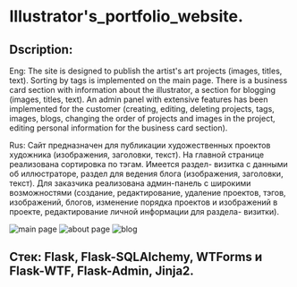 # Illustrator's_portfolio_website.

## Dscription:
Eng:
The site is designed to publish the artist's art projects (images, titles, text). Sorting by tags is implemented on the main page. There is a business card section with information about the illustrator, a section for blogging (images, titles, text). An admin panel with extensive features has been implemented for the customer (creating, editing, deleting projects, tags, images, blogs, changing the order of projects and images in the project, editing personal information for the business card section).

Rus:
Сайт предназначен для публикации художественных проектов художника (изображения, заголовки, текст). На главной странице реализована сортировка по тэгам. Имеется раздел- визитка с данными об иллюстраторе, раздел для ведения блога (изображения, заголовки, текст). Для заказчика реализована админ-панель с широкими возможностями (создание, редактирование, удаление проектов, тэгов, изображений, блогов, изменение порядка проектов и изображений в проекте, редактирование личной информации для раздела- визитки).

![main page](https://github.com/user-attachments/assets/a7aecf7d-a00c-4041-81d4-6611984a7a6c)  ![about page](https://github.com/user-attachments/assets/8b1adaca-133b-4cc1-a8a9-5f8d8cb985fc)  ![blog](https://github.com/user-attachments/assets/e795cf24-3b00-45f6-bb92-2752ea872a18)

## Стек: Flask, Flask-SQLAlchemy, WTForms и Flask-WTF, Flask-Admin, Jinja2.
